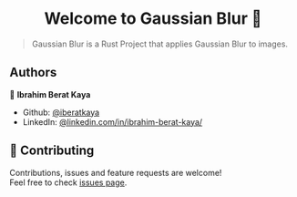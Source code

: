 <h1 align="center">Welcome to Gaussian Blur 👋</h1>

> Gaussian Blur is a Rust Project that applies Gaussian Blur to images.


## Authors

👤 **Ibrahim Berat Kaya**

* Github: [@iberatkaya](https://github.com/iberatkaya)
* LinkedIn: [@linkedin.com/in/ibrahim-berat-kaya/](https://linkedin.com/in/ibrahim-berat-kaya/)


## 🤝 Contributing

Contributions, issues and feature requests are welcome!<br />Feel free to check [issues page](https://github.com/iberatkaya/gaussian-blur/issues). 